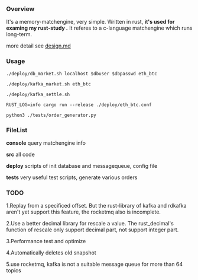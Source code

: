 ### Overview

It's a memory-matchengine, very simple. Written in rust, **it's used for examing my rust-study .**
It referes to a c-language matchengine which runs long-term.

more detail see [design.md](https://github.com/rqzrqh/matchengine_rust/blob/master/design.md)



### Usage

```
./deploy/db_market.sh localhost $dbuser $dbpasswd eth_btc
```

```
./deploy/kafka_market.sh eth_btc
```

```
./deploy/kafka_settle.sh
```

```
RUST_LOG=info cargo run --release ./deploy/eth_btc.conf
```

```
python3 ./tests/order_generator.py
```

### FileList

**console** query matchengine info

**src** all code

**deploy**  scripts of init database and messagequeue, config file

**tests** very useful test scripts, generate various orders

### TODO

1.Replay from a specificed offset. But the rust-library of kafka and rdkafka aren't yet support this feature, the rocketmq also is incomplete.

2.Use a better decimal library for rescale a value. The rust_decimal's function of rescale only support decimal part, not support integer part.

3.Performance test and optimize

4.Automatically deletes old snapshot

5.use rocketmq, kafka is not a suitable message queue for more than 64 topics











